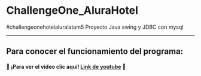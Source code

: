# ChallengeOne_AluraHotel
#challengeonehotelaluralatam5 Proyecto Java swing y JDBC con mysql

---
##  Para conocer el funcionamiento del programa:
#### 🔹 ¡Para ver el video clic aquí! [Link de youtube](https://www.youtube.com/watch?v=BFBwwRjmnUI) 📃

